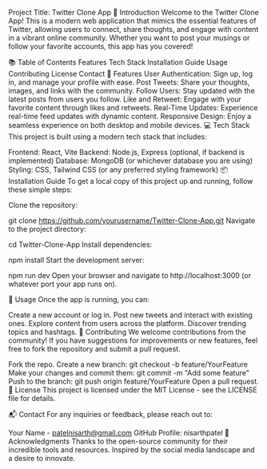 Project Title: Twitter Clone App
🚀 Introduction
Welcome to the Twitter Clone App! This is a modern web application that mimics the essential features of Twitter, allowing users to connect, share thoughts, and engage with content in a vibrant online community. Whether you want to post your musings or follow your favorite accounts, this app has you covered!

📚 Table of Contents
Features
Tech Stack
Installation Guide
Usage
Contributing
License
Contact
🌟 Features
User Authentication: Sign up, log in, and manage your profile with ease.
Post Tweets: Share your thoughts, images, and links with the community.
Follow Users: Stay updated with the latest posts from users you follow.
Like and Retweet: Engage with your favorite content through likes and retweets.
Real-Time Updates: Experience real-time feed updates with dynamic content.
Responsive Design: Enjoy a seamless experience on both desktop and mobile devices.
💻 Tech Stack
This project is built using a modern tech stack that includes:

Frontend: React, Vite
Backend: Node.js, Express (optional, if backend is implemented)
Database: MongoDB (or whichever database you are using)
Styling: CSS, Tailwind CSS (or any preferred styling framework)
📦 Installation Guide
To get a local copy of this project up and running, follow these simple steps:

Clone the repository:

git clone https://github.com/yourusername/Twitter-Clone-App.git
Navigate to the project directory:

cd Twitter-Clone-App
Install dependencies:

npm install
Start the development server:

npm run dev
Open your browser and navigate to http://localhost:3000 (or whatever port your app runs on).

📖 Usage
Once the app is running, you can:

Create a new account or log in.
Post new tweets and interact with existing ones.
Explore content from users across the platform.
Discover trending topics and hashtags.
🤝 Contributing
We welcome contributions from the community! If you have suggestions for improvements or new features, feel free to fork the repository and submit a pull request.

Fork the repo.
Create a new branch:
git checkout -b feature/YourFeature
Make your changes and commit them:
git commit -m "Add some feature"
Push to the branch:
git push origin feature/YourFeature
Open a pull request.
📜 License
This project is licensed under the MIT License - see the LICENSE file for details.

📬 Contact
For any inquiries or feedback, please reach out to:

Your Name - patelnisarth@gmail.com
GitHub Profile: nisarthpatel
🌟 Acknowledgments
Thanks to the open-source community for their incredible tools and resources.
Inspired by the social media landscape and a desire to innovate.